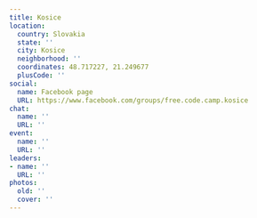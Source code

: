 ```yaml
---
title: Kosice
location:
  country: Slovakia
  state: ''
  city: Kosice
  neighborhood: ''
  coordinates: 48.717227, 21.249677
  plusCode: ''
social:
  name: Facebook page
  URL: https://www.facebook.com/groups/free.code.camp.kosice
chat:
  name: ''
  URL: ''
event:
  name: ''
  URL: ''
leaders:
- name: ''
  URL: ''
photos:
  old: ''
  cover: ''
---
```

